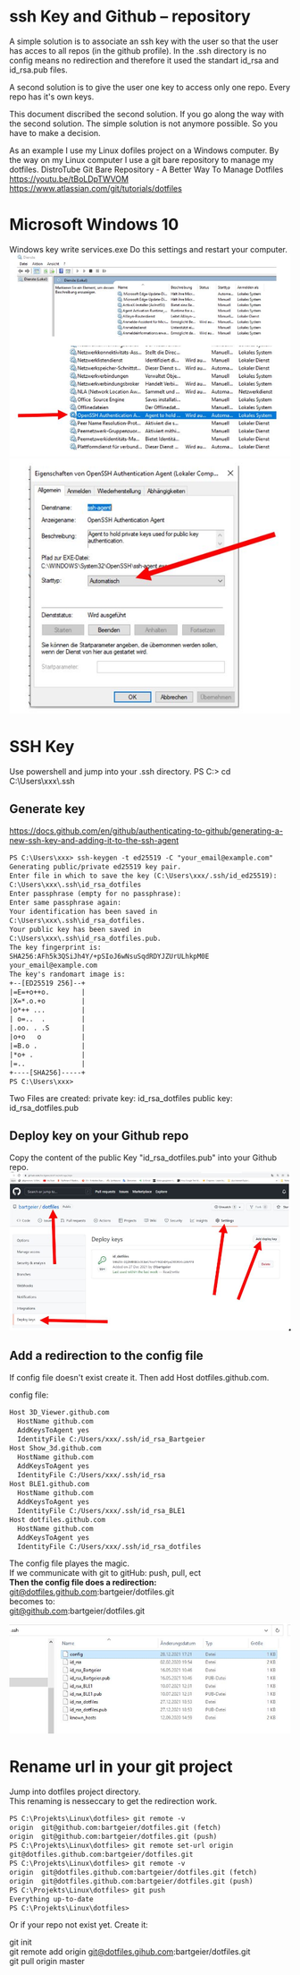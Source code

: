 # ssh Key and Github – repository

A simple solution is to associate an ssh key with the user so that the user
has acces to all repos (in the github profile). In the .ssh directory is no
config means no redirection and therefore it used the standart id_rsa and
id_rsa.pub files.

A second solution is to give the user one key to access only one repo. 
Every repo has it's own keys.

This document discribed the second solution.
If you go along the way with the second solution. The simple solution is not
anymore possible. So you have to make a decision.

As an example I use my Linux dofiles project on a Windows computer.
By the way on my Linux computer I use a git bare repository to manage my dotfiles.
DistroTube Git Bare Repository - A Better Way To Manage Dotfiles
https://youtu.be/tBoLDpTWVOM
https://www.atlassian.com/git/tutorials/dotfiles

# Microsoft Windows 10

Windows key write services.exe
Do this settings and restart your computer.
![](pictures/WinServices.JPG)
![](pictures/Starttype.JPG)

# SSH Key

Use powershell and jump into your .ssh directory.
PS C:\> cd C:\Users\xxx\\.ssh

## Generate key

https://docs.github.com/en/github/authenticating-to-github/generating-a-new-ssh-key-and-adding-it-to-the-ssh-agent
```
PS C:\Users\xxx> ssh-keygen -t ed25519 -C "your_email@example.com"
Generating public/private ed25519 key pair.
Enter file in which to save the key (C:\Users\xxx/.ssh/id_ed25519): C:\Users\xxx\.ssh\id_rsa_dotfiles
Enter passphrase (empty for no passphrase):
Enter same passphrase again:
Your identification has been saved in C:\Users\xxx\.ssh\id_rsa_dotfiles.
Your public key has been saved in C:\Users\xxx\.ssh\id_rsa_dotfiles.pub.
The key fingerprint is:
SHA256:AFh5k3QSiJh4Y/+pSIoJ6wNsuSqdRDYJZUrULhkpM0E your_email@example.com
The key's randomart image is:
+--[ED25519 256]--+
|=E=+o++o.        |
|X=*.o.+o         |
|o*++ ...         |
| o=..  .         |
|.oo. . .S        |
|o+o   o          |
|=B.o .           |
|*o+ .            |
|=..              |
+----[SHA256]-----+
PS C:\Users\xxx>
```
Two Files are created:
private key: id_rsa_dotfiles
public key:  id_rsa_dotfiles.pub

## Deploy key on your Github repo

Copy the content of the public Key "id_rsa_dotfiles.pub" into your Github repo.
![](pictures/githubkey.JPG) 

## Add a redirection to the config file

If config file doesn't exist create it.
Then add Host dotfiles.github.com.

config file:
```
Host 3D_Viewer.github.com
  HostName github.com
  AddKeysToAgent yes
  IdentityFile C:/Users/xxx/.ssh/id_rsa_Bartgeier
Host Show_3d.github.com
  HostName github.com
  AddKeysToAgent yes
  IdentityFile C:/Users/xxx/.ssh/id_rsa
Host BLE1.github.com
  HostName github.com
  AddKeysToAgent yes
  IdentityFile C:/Users/xxx/.ssh/id_rsa_BLE1
Host dotfiles.github.com
  HostName github.com
  AddKeysToAgent yes
  IdentityFile C:/Users/xxx/.ssh/id_rsa_dotfiles
```
The config file playes the magic.  
If we communicate with git to gitHub: push, pull, ect  
**Then the config file does a redirection:**  
git@dotfiles.github.com:bartgeier/dotfiles.git  
becomes to:  
git@github.com:bartgeier/dotfiles.git  

![](pictures/sshdir.JPG) 

# Rename url in your git project

Jump into dotfiles project directory.  
This renaming is nesseccary to get the redirection work.
```
PS C:\Projekts\Linux\dotfiles> git remote -v
origin  git@github.com:bartgeier/dotfiles.git (fetch)
origin  git@github.com:bartgeier/dotfiles.git (push)
PS C:\Projekts\Linux\dotfiles> git remote set-url origin git@dotfiles.github.com:bartgeier/dotfiles.git
PS C:\Projekts\Linux\dotfiles> git remote -v
origin  git@dotfiles.github.com:bartgeier/dotfiles.git (fetch)
origin  git@dotfiles.github.com:bartgeier/dotfiles.git (push)
PS C:\Projekts\Linux\dotfiles> git push
Everything up-to-date
PS C:\Projekts\Linux\dotfiles>
```
Or if your repo not exist yet. Create it:

git init  
git remote add origin git@dotfiles.gihub.com:bartgeier/dotfiles.git  
git pull origin master  


